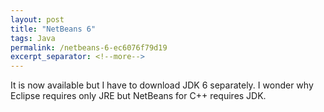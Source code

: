 ```yaml
---
layout: post
title: "NetBeans 6"
tags: Java
permalink: /netbeans-6-ec6076f79d19
excerpt_separator: <!--more-->
---
```

It is now available but I have to download JDK 6 separately. I wonder why Eclipse requires only JRE but NetBeans for C++ requires JDK.
<!--more-->
